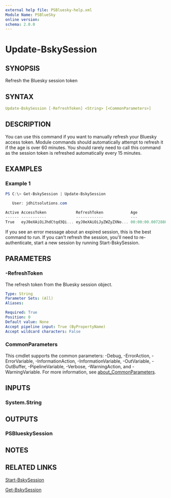 ```yaml
---
external help file: PSBluesky-help.xml
Module Name: PSBlueSky
online version:
schema: 2.0.0
---
```


# Update-BskySession

## SYNOPSIS

Refresh the Bluesky session token

## SYNTAX

```yaml
Update-BskySession [-RefreshToken] <String> [<CommonParameters>]
```

## DESCRIPTION

You can use this command if you want to manually refresh your Bluesky access token. Module commands should automatically attempt to refresh it if the age is over 60 minutes. You should rarely need to call this command as the session token is refreshed automatically every 15 minutes.

## EXAMPLES

### Example 1

```powershell
PS C:\> Get-BskySession | Update-BskySession

   User: jdhitsolutions.com

Active AccessToken             RefreshToken            Age
------ -----------             ------------            ---
True   eyJ0eXAiOiJhdCtqd3Qi... eyJ0eXAiOiJyZWZyZXNo... 00:00:00.0072880
```

If you see an error message about an expired session, this is the best command to run. If you can't refresh the session, you'll need to re-authenticate, start a new session by running Start-BskySession.

## PARAMETERS

### -RefreshToken

The refresh token from the Bluesky session object.

```yaml
Type: String
Parameter Sets: (All)
Aliases:

Required: True
Position: 0
Default value: None
Accept pipeline input: True (ByPropertyName)
Accept wildcard characters: False
```

### CommonParameters
This cmdlet supports the common parameters: -Debug, -ErrorAction, -ErrorVariable, -InformationAction, -InformationVariable, -OutVariable, -OutBuffer, -PipelineVariable, -Verbose, -WarningAction, and -WarningVariable. For more information, see [about_CommonParameters](http://go.microsoft.com/fwlink/?LinkID=113216).

## INPUTS

### System.String

## OUTPUTS

### PSBlueskySession

## NOTES

## RELATED LINKS

[Start-BskySession](Start-BSkySession.md)

[Get-BskySession](Get-BskySession.md)
